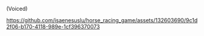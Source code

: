 (Voiced)

https://github.com/isaenesuslu/horse_racing_game/assets/132603690/9c1d2f06-b170-4118-989e-1cf396370073
